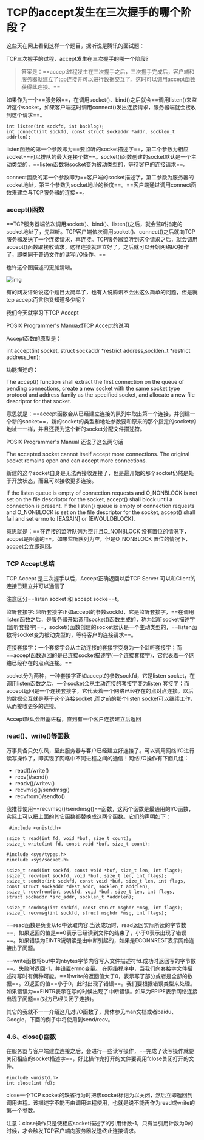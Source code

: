 # TCP的accept发生在三次握手的哪个阶段？



这些天在网上看到这样一个题目，据听说是腾讯的面试题：

TCP三次握手的过程，accept发生在三次握手的哪一个阶段?

> 答案是：==accept过程发生在三次握手之后，三次握手完成后，客户端和服务器就建立了tcp连接并可以进行数据交互了。这时可以调用accept函数获得此连接。==
>
> 

如果作为一个==服务器==，在调用socket()、bind()之后就会==调用listen()来监听这个socket，如果客户端这时调用connect()发出连接请求，服务器端就会接收到这个请求==。

```text
int listen(int sockfd, int backlog);
int connect(int sockfd, const struct sockaddr *addr, socklen_t addrlen);
```

listen函数的第一个参数即为==要监听的socket描述字==，第二个参数为相应socket==可以排队的最大连接个数==。socket()函数创建的socket默认是一个主动类型的，==listen函数将socket变为被动类型的，等待客户的连接请求==。

connect函数的第一个参数即为==客户端的socket描述字，第二参数为服务器的socket地址，第三个参数为socket地址的长度==。==客户端通过调用connect函数来建立与TCP服务器的连接==。

### accept()函数

==TCP服务器端依次调用socket()、bind()、listen()之后，就会监听指定的socket地址了，先监听。TCP客户端依次调用socket()、connect()之后就向TCP服务器发送了一个连接请求，再连接。TCP服务器监听到这个请求之后，就会调用accept()函数取接收请求，这样连接就建立好了。之后就可以开始网络I/O操作了，即类同于普通文件的读写I/O操作。==

也许这个图描述的更加清晰。

![img](https://upload-images.jianshu.io/upload_images/5822251-477f1361d732b133.JPEG?imageMogr2/auto-orient/strip|imageView2/2/w/495/format/webp)



有的网友评论说这个题目太简单了，也有人说腾讯不会出这么简单的问题，但是就tcp accept而言你又知道多少呢？

我们今天就学习下TCP Accept

POSIX Programmer's Manua对TCP Accept的说明

Accept函数的原型是：

int accept(int socket, struct sockaddr *restrict address,socklen_t *restrict address_len);

功能描述的：

The accept() function shall extract the first connection on the queue of pending connections, create a new socket with the same socket type protocol and address family as the specified socket, and allocate a new file descriptor for that socket.

意思就是：==accept函数会从已经建立连接的队列中取出第一个连接，并创建一个新的socket==，新的socket的类型和地址参数要和原来的那个指定的socket的地址一一样，并且还要为这个新的socket分配文件描述符。

POSIX Programmer's Manual 还说了这么两句话

The accepted socket cannot itself accept more connections. The original socket remains open and can accept more connections.

新建的这个socket自身是无法再接收连接了，但是最开始的那个socket仍然是处于开放状态，而且可以接收更多连接。

If the listen queue is empty of connection requests and O_NONBLOCK is not set on the file descriptor for the socket, accept() shall block until a connection is present. If the listen() queue is empty of connection requests and O_NONBLOCK is set on the file descriptor for the socket, accept() shall fail and set errno to [EAGAIN] or [EWOULDBLOCK].

意思就是：==在连接的监听队列为空并且O_NONBLOCK 没有置位的情况下，accpet是阻塞的==。如果监听队列为空，但是O_NONBLOCK 置位的情况下，accpet会立即返回。

### TCP Accept总结

TCP Accept 是三次握手以后，Accept正确返回以后TCP Server 可以和Client的连接已建立并可以通信了

注意区分==listen socket 和 accept socke==t。



监听套接字: 监听套接字正如accept的参数sockfd，它是监听套接字，==在调用listen函数之后，是服务器开始调用socket()函数生成的，称为监听socket描述字(监听套接字)==，socket()函数创建的socket默认是一个主动类型的，==listen函数将socket变为被动类型的，等待客户的连接请求==。

连接套接字：一个套接字会从主动连接的套接字变身为一个监听套接字；而==accept函数返回的是已连接socket描述字(一个连接套接字)，它代表着一个网络已经存在的点点连接。==



socket分为两种，一种套接字正如accept的参数sockfd，它是listen socket，在调用listen函数之后，一个socket会从主动连接的套接字变为listen 套接字；而accept返回是一个连接套接字，它代表着一个网络已经存在的点对点连接。以后的数据交互就是基于这个连接socket ,而之前的那个listen socket可以继续工作，从而接收更多的连接。

Accept默认会阻塞进程，直到有一个客户连接建立后返回



### read()、write()等函数

万事具备只欠东风，至此服务器与客户已经建立好连接了。可以调用网络I/O进行读写操作了，即实现了网咯中不同进程之间的通信！网络I/O操作有下面几组：

- read()/write()
- recv()/send()
- readv()/writev()
- recvmsg()/sendmsg()
- recvfrom()/sendto()

我推荐使用==recvmsg()/sendmsg()==函数，这两个函数是最通用的I/O函数，实际上可以把上面的其它函数都替换成这两个函数。它们的声明如下：

```text
 #include <unistd.h>
 
ssize_t read(int fd, void *buf, size_t count);
ssize_t write(int fd, const void *buf, size_t count);
 
#include <sys/types.h>
#include <sys/socket.h>
 
ssize_t send(int sockfd, const void *buf, size_t len, int flags);
ssize_t recv(int sockfd, void *buf, size_t len, int flags);
ssize_t sendto(int sockfd, const void *buf, size_t len, int flags,
const struct sockaddr *dest_addr, socklen_t addrlen);
ssize_t recvfrom(int sockfd, void *buf, size_t len, int flags,
struct sockaddr *src_addr, socklen_t *addrlen);
 
ssize_t sendmsg(int sockfd, const struct msghdr *msg, int flags);
ssize_t recvmsg(int sockfd, struct msghdr *msg, int flags);
```

==read函数是负责从fd中读取内容.当读成功时，read返回实际所读的字节数==，如果返回的值是==0表示已经读到文件的结束了，小于0表示出现了错误==。如果错误为EINTR说明读是由中断引起的，如果是ECONNREST表示网络连接出了问题。

==write函数将buf中的nbytes字节内容写入文件描述符fd.成功时返回写的字节数==。失败时返回-1，并设置errno变量。 在网络程序中，当我们向套接字文件描述符写时有俩种可能。==1)write的返回值大于0，表示写了部分或者是全部的数据==。2)返回的值==小于0，此时出现了错误==。我们要根据错误类型来处理。如果错误为==EINTR表示在写的时候出现了中断错误。如果为EPIPE表示网络连接出现了问题==(对方已经关闭了连接)。

其它的我就不一一介绍这几对I/O函数了，具体参见man文档或者baidu、Google，下面的例子中将使用到send/recv。

### 4.6、close()函数

在服务器与客户端建立连接之后，会进行一些读写操作，==完成了读写操作就要关闭相应的socket描述字==，好比操作完打开的文件要调用fclose关闭打开的文件。

```text
#include <unistd.h>
int close(int fd);
```

close一个TCP socket的缺省行为时把该socket标记为以关闭，然后立即返回到调用进程。该描述字不能再由调用进程使用，也就是说不能再作为read或write的第一个参数。

注意：close操作只是使相应socket描述字的引用计数-1，只有当引用计数为0的时候，才会触发TCP客户端向服务器发送终止连接请求。